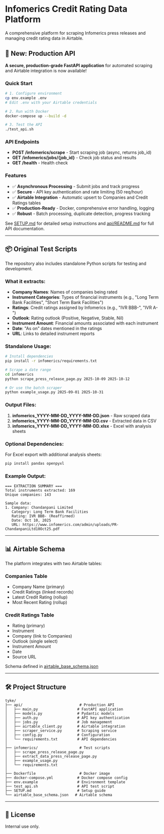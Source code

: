 # Infomerics Credit Rating Data Platform

A comprehensive platform for scraping Infomerics press releases and managing credit rating data in Airtable.

## 🚀 New: Production API

**A secure, production-grade FastAPI application** for automated scraping and Airtable integration is now available!

### Quick Start

```bash
# 1. Configure environment
cp env.example .env
# Edit .env with your Airtable credentials

# 2. Run with Docker
docker-compose up --build -d

# 3. Test the API
./test_api.sh
```

### API Endpoints

- **POST /infomerics/scrape** - Start scraping job (async, returns job_id)
- **GET /infomerics/jobs/{job_id}** - Check job status and results
- **GET /health** - Health check

### Features

- ✅ **Asynchronous Processing** - Submit jobs and track progress
- ✅ **Secure** - API key authentication and rate limiting (50 req/hour)
- ✅ **Airtable Integration** - Automatic upsert to Companies and Credit Ratings tables
- ✅ **Production-Ready** - Docker, comprehensive error handling, logging
- ✅ **Robust** - Batch processing, duplicate detection, progress tracking

See [SETUP.md](SETUP.md) for detailed setup instructions and [api/README.md](api/README.md) for full API documentation.

---

## 📦 Original Test Scripts

The repository also includes standalone Python scripts for testing and development.

### What it extracts:

- **Company Names**: Names of companies being rated
- **Instrument Categories**: Types of financial instruments (e.g., "Long Term Bank Facilities", "Short Term Bank Facilities")
- **Ratings**: Credit ratings assigned by Infomerics (e.g., "IVR BBB-", "IVR A-")
- **Outlook**: Rating outlook (Positive, Negative, Stable, Nil)
- **Instrument Amount**: Financial amounts associated with each instrument
- **Date**: "As on" dates mentioned in the ratings
- **URL**: Links to detailed instrument reports

### Standalone Usage:

```bash
# Install dependencies
pip install -r infomerics/requirements.txt

# Scrape a date range
cd infomerics
python scrape_press_release_page.py 2025-10-09 2025-10-12

# Or use the batch scraper
python example_usage.py 2025-09-01 2025-10-31
```

### Output Files:

1. **infomerics_YYYY-MM-DD_YYYY-MM-DD.json** - Raw scraped data
2. **infomerics_YYYY-MM-DD_YYYY-MM-DD.csv** - Extracted data in CSV
3. **infomerics_YYYY-MM-DD_YYYY-MM-DD.xlsx** - Excel with analysis sheets

### Optional Dependencies:

For Excel export with additional analysis sheets:
```bash
pip install pandas openpyxl
```

### Example Output:

```
=== EXTRACTION SUMMARY ===
Total instruments extracted: 169
Unique companies: 143

Sample data:
1. Company: Chandanpani Limited
   Category: Long Term Bank Facilities
   Rating: IVR BBB- (Reaffirmed)
   Date: Oct 10, 2025
   URL: https://www.infomerics.com/admin/uploads/PR-ChandanpaniLtd10Oct25.pdf
```

---

## 📊 Airtable Schema

The platform integrates with two Airtable tables:

### Companies Table
- Company Name (primary)
- Credit Ratings (linked records)
- Latest Credit Rating (rollup)
- Most Recent Rating (rollup)

### Credit Ratings Table
- Rating (primary)
- Instrument
- Company (link to Companies)
- Outlook (single select)
- Instrument Amount
- Date
- Source URL

Schema defined in [airtable_base_schema.json](airtable_base_schema.json)

---

## 🛠️ Project Structure

```
tyke/
├── api/                          # Production API
│   ├── main.py                  # FastAPI application
│   ├── models.py                # Pydantic models
│   ├── auth.py                  # API key authentication
│   ├── jobs.py                  # Job management
│   ├── airtable_client.py       # Airtable integration
│   ├── scraper_service.py       # Scraping service
│   ├── config.py                # Configuration
│   └── requirements.txt         # API dependencies
│
├── infomerics/                   # Test scripts
│   ├── scrape_press_release_page.py
│   ├── extract_data_press_release_page.py
│   ├── example_usage.py
│   └── requirements.txt
│
├── Dockerfile                    # Docker image
├── docker-compose.yml           # Docker compose config
├── env.example                  # Environment template
├── test_api.sh                  # API test script
├── SETUP.md                     # Setup guide
└── airtable_base_schema.json   # Airtable schema
```

---

## 📝 License

Internal use only.
